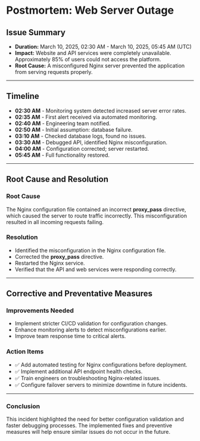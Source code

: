 # **Postmortem: Web Server Outage**

## **Issue Summary**
- **Duration:** March 10, 2025, 02:30 AM - March 10, 2025, 05:45 AM (UTC)
- **Impact:** Website and API services were completely unavailable. Approximately 85% of users could not access the platform.
- **Root Cause:** A misconfigured Nginx server prevented the application from serving requests properly.

---

## **Timeline**
- **02:30 AM** - Monitoring system detected increased server error rates.
- **02:35 AM** - First alert received via automated monitoring.
- **02:40 AM** - Engineering team notified.
- **02:50 AM** - Initial assumption: database failure.
- **03:10 AM** - Checked database logs, found no issues.
- **03:30 AM** - Debugged API, identified Nginx misconfiguration.
- **04:00 AM** - Configuration corrected; server restarted.
- **05:45 AM** - Full functionality restored.

---

## **Root Cause and Resolution**
### **Root Cause**
The Nginx configuration file contained an incorrect **proxy_pass** directive, which caused the server to route traffic incorrectly. This misconfiguration resulted in all incoming requests failing.

### **Resolution**
- Identified the misconfiguration in the Nginx configuration file.
- Corrected the **proxy_pass** directive.
- Restarted the Nginx service.
- Verified that the API and web services were responding correctly.

---

## **Corrective and Preventative Measures**
### **Improvements Needed**
- Implement stricter CI/CD validation for configuration changes.
- Enhance monitoring alerts to detect misconfigurations earlier.
- Improve team response time to critical alerts.

### **Action Items**
- ✅ Add automated testing for Nginx configurations before deployment.
- ✅ Implement additional API endpoint health checks.
- ✅ Train engineers on troubleshooting Nginx-related issues.
- ✅ Configure failover servers to minimize downtime in future incidents.

---

### **Conclusion**
This incident highlighted the need for better configuration validation and faster debugging processes. The implemented fixes and preventive measures will help ensure similar issues do not occur in the future.

